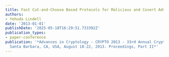 ```yaml
---
title: Fast Cut-and-Choose Based Protocols for Malicious and Covert Adversaries
authors:
- Yehuda Lindell
date: '2013-01-01'
publishDate: '2025-05-18T16:29:51.733392Z'
publication_types:
- paper-conference
publication: '*Advances in Cryptology - CRYPTO 2013 - 33rd Annual Cryptology Conference,
  Santa Barbara, CA, USA, August 18-22, 2013. Proceedings, Part II*'
---
```

